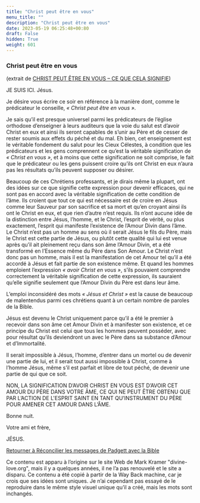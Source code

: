 ```yaml
---
title: "Christ peut être en vous"
menu_title: ""
description: "Christ peut être en vous"
date: 2023-05-19 06:25:48+00:80
draft: False
hidden: True
weight: 601
---
```

### Christ peut être en vous

(extrait de [CHRIST PEUT ÊTRE EN VOUS – CE QUE CELA SIGNIFIE](/fr-james-padgett-messages/fr-padgett-messages-date-order/fr-padgett-messages-1918/fr-1918-3-3-1-jep-jesus/))

JE SUIS ICI. Jésus.

Je désire vous écrire ce soir en référence à la manière dont, comme le prédicateur le conseille, *« Christ peut être en vous »*.

Je sais qu’il est presque universel parmi les prédicateurs de l’église orthodoxe d’enseigner à leurs auditeurs que la voie du salut est d’avoir Christ en eux et ainsi ils seront capables de s’unir au Père et de cesser de rester soumis aux effets du péché et du mal. Eh bien, cet enseignement est le véritable fondement du salut pour les Cieux Célestes, à condition que les prédicateurs et les gens comprennent ce qu’est la véritable signification de *« Christ en vous »*, et à moins que cette signification ne soit comprise, le fait que le prédicateur ou les gens puissent croire qu’ils ont Christ en eux n’aura pas les résultats qu’ils peuvent supposer ou désirer.

Beaucoup de ces Chrétiens professants, et je dirais même la plupart, ont des idées sur ce que signifie cette expression pour devenir efficaces, qui ne sont pas en accord avec la véritable signification de cette condition de l’âme. Ils croient que tout ce qui est nécessaire est de croire en Jésus comme leur Sauveur par son sacrifice et sa mort et qu’en croyant ainsi ils ont le Christ en eux, et que rien d’autre n’est requis. Ils n’ont aucune idée de la distinction entre Jésus, l’homme, et le Christ, l’esprit de vérité, ou plus exactement, l’esprit qui manifeste l’existence de l’Amour Divin dans l’âme. Le Christ n’est pas un homme au sens où il serait Jésus le fils du Père, mais le Christ est cette partie de Jésus, ou plutôt cette qualité qui lui est venue après qu’il ait pleinement reçu dans son âme l’Amour Divin, et a été transformé en l’Essence même du Père dans Son Amour. Le Christ n’est donc pas un homme, mais il est la manifestation de cet Amour tel qu’il a été accordé à Jésus et fait partie de son existence même. Et quand les hommes emploient l’expression *« avoir Christ en vous »*, s’ils pouvaient comprendre correctement la véritable signification de cette expression, ils sauraient qu’elle signifie seulement que l’Amour Divin du Père est dans leur âme.

L’emploi inconsidéré des mots *« Jésus et Christ »* est la cause de beaucoup de malentendus parmi ces chrétiens quant à un certain nombre de paroles de la Bible.

Jésus est devenu le Christ uniquement parce qu’il a été le premier à recevoir dans son âme cet Amour Divin et à manifester son existence, et ce principe du Christ est celui que tous les hommes peuvent posséder, avec pour résultat qu’ils deviendront un avec le Père dans sa substance d’Amour et d’Immortalité.

Il serait impossible à Jésus, l’homme, d’entrer dans un mortel ou de devenir une partie de lui, et il serait tout aussi impossible à Christ, comme à l’homme Jésus, même s’il est parfait et libre de tout péché, de devenir une partie de qui que ce soit.

NON, LA SIGNIFICATION D’AVOIR CHRIST EN VOUS EST D’AVOIR CET AMOUR DU PÈRE DANS VOTRE ÂME, CE QUI NE PEUT ÊTRE OBTENU QUE PAR L’ACTION DE L'ESPRIT SAINT EN TANT QU’INSTRUMENT DU PÈRE POUR AMENER CET AMOUR DANS L’ÂME.

Bonne nuit.

Votre ami et frère,

JÉSUS.

[Retourner à Réconcilier les messages de Padgett avec la Bible](/9-fr-topical-subjects/9-9-fr-reconciling-the-padgett-messages-to-the-bible/)

Ce contenu est apparu à l’origine sur le site Web de Mark Kramer "divine-love.org", mais il y a quelques années, il ne l’a pas renouvelé et le site a disparu. Ce contenu a été copié à partir de la Way Back machine, car je crois que ses idées sont uniques. Je n’ai cependant pas essayé de le reproduire dans le même style visuel unique qu’il a créé, mais les mots sont inchangés.